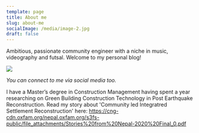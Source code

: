 ```yaml
---
template: page
title: About me
slug: about-me
socialImage: /media/image-2.jpg
draft: false
---
```

Ambitious, passionate community engineer with a niche in music, videography and futsal. Welcome to my personal blog!

![](/media/image-2.jpg)

*You can connect to me via social media too.*

I have a Master’s degree in Construction Management having spent a year researching on Green Building Construction Technology in Post Earthquake Reconstruction. Read my story about 'Community led Integratred Settlement Reconstruction' here:
https://cng-cdn.oxfam.org/nepal.oxfam.org/s3fs-public/file_attachments/Stories%20from%20Nepal-2020%20Final_0.pdf